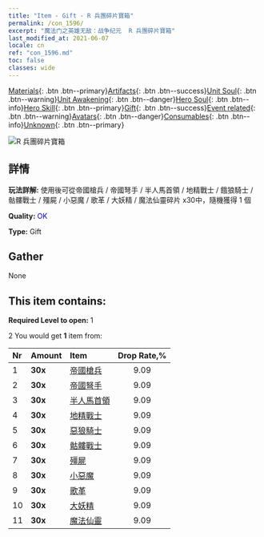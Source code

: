 ```yaml
---
title: "Item - Gift - R 兵團碎片寶箱"
permalink: /con_1596/
excerpt: "魔法门之英雄无敌：战争纪元  R 兵團碎片寶箱"
last_modified_at: 2021-06-07
locale: cn
ref: "con_1596.md"
toc: false
classes: wide
---
```

 [Materials](/ItemsCN/){: .btn .btn--primary}[Artifacts](/ItemsCN/Artifacts/){: .btn .btn--success}[Unit Soul](/ItemsCN/UnitSoul/){: .btn .btn--warning}[Unit Awakening](/ItemsCN/UnitAwakening/){: .btn .btn--danger}[Hero Soul](/ItemsCN/HeroSoul/){: .btn .btn--info}[Hero Skill](/ItemsCN/HeroSkill/){: .btn .btn--primary}[Gift](/ItemsCN/Gift/){: .btn .btn--success}[Event related](/ItemsCN/Events/){: .btn .btn--warning}[Avatars](/ItemsCN/Avatars/){: .btn .btn--danger}[Consumables](/ItemsCN/Consumables/){: .btn .btn--info}[Unknown](/ItemsCN/Unknown/){: .btn .btn--primary}

 ![R 兵團碎片寶箱](/images/t/i_907208.png)

## 詳情
 **玩法詳解:** 使用後可從帝國槍兵 / 帝國弩手 / 半人馬首領 / 地精戰士 / 餓狼騎士 / 骷髏戰士 / 殭屍 / 小惡魔 / 歌革 / 大妖精 / 魔法仙靈碎片 x30中，隨機獲得 1 個

 **Quality:** <span style="color: #0000CD">OK</span>

 **Type:** Gift

## Gather

  None

## This item contains:

 **Required Level to open:** 1

 2 You would get **1** item  from:

  | Nr | Amount |     Item    | Drop Rate,% |
  |:---|:-------|:------------|:---------:|
  | 1 |  **30x** | [帝國槍兵](/cn/Items/unt_190/) | 9.09 | 
  | 2 |  **30x** | [帝國弩手](/cn/Items/unt_191/) | 9.09 | 
  | 3 |  **30x** | [半人馬首領](/cn/Items/unt_199/) | 9.09 | 
  | 4 |  **30x** | [地精戰士](/cn/Items/unt_217/) | 9.09 | 
  | 5 |  **30x** | [惡狼騎士](/cn/Items/unt_218/) | 9.09 | 
  | 6 |  **30x** | [骷髏戰士](/cn/Items/unt_208/) | 9.09 | 
  | 7 |  **30x** | [殭屍](/cn/Items/unt_209/) | 9.09 | 
  | 8 |  **30x** | [小惡魔](/cn/Items/unt_226/) | 9.09 | 
  | 9 |  **30x** | [歌革](/cn/Items/unt_227/) | 9.09 | 
  | 10 |  **30x** | [大妖精](/cn/Items/unt_235/) | 9.09 | 
  | 11 |  **30x** | [魔法仙靈](/cn/Items/unt_262/) | 9.09 | 
